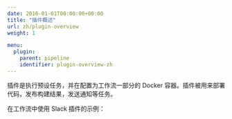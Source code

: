 ```yaml
---
date: 2016-01-01T00:00:00+00:00
title: "插件概述"
url: zh/plugin-overview
weight: 1

menu:
  plugin:
    parent: pipeline
    identifier: plugin-overview-zh
---
```



<!--Plugins are Docker containers that perform pre-defined tasks and are configured as steps in your pipeline. Plugins can be used to deploy code, publish artifacts, send notification, and more.-->

插件是执行预设任务，并在配置为工作流一部分的 Docker 容器。插件被用来部署代码，发布构建结果，发送通知等任务。

<!--Example pipeline using the Docker and Slack plugins:-->

在工作流中使用 Slack 插件的示例：
